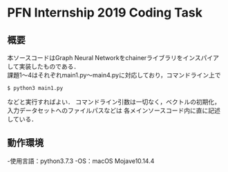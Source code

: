 # PFN Internship 2019 Coding Task
## 概要
本ソースコードはGraph Neural Networkをchainerライブラリをインスパイアして実装したものである．<br>
課題1〜4はそれぞれmain1.py〜main4.pyに対応しており，コマンドライン上で<br>
```
$ python3 main1.py
```
などと実行すればよい．
コマンドライン引数は一切なく，ベクトルの初期化，入力データセットへのファイルパスなどは
各メインソースコード内に直に記述している．


## 動作環境
-使用言語：python3.7.3
-OS：macOS Mojave10.14.4